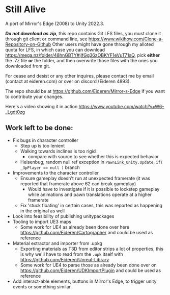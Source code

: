 # Still Alive
A port of Mirror's Edge (2008) to Unity 2022.3.

***Do not download as zip***, this repo contains Git LFS files, you must clone it through git client or command line, see https://www.wikihow.com/Clone-a-Repository-on-Github
Other users might have gone through my alloted quota for LFS, in which case you can download https://mega.nz/folder/48hnGBTY#jIfGg36zOBKYF1eVuT71sQ, pick **either** the .7z file **or** the folder, and then overwrite those files with the ones you downloaded from git.

For cease and desist or any other inquires, please contact me by email (contact at eideren.com) or over on discord (Eideren 4893).

The repo should be at https://github.com/Eideren/Mirror-s-Edge if you want to contribute your changes.

Here's a video showing it in action https://www.youtube.com/watch?v=W6-_Lgdt0zg

## Work left to be done:
- Fix bugs in character controller
	+ Step up is too lenient
	+ Walking towards inclines is too rigid
		* compare with source to see whether this is expected behavior
	+ Heisenbug, random null ref exception in `PawnLink_Unity.Update`, `if( _3pPlayer == null )` branch
- Improvements to the character controller
	+ Ensure gameplay doesn't run at unexpected framerate (it was reported that framerate above 62 can break gameplay)
		* Would have to investigate if it is possible to lockstep gameplay while animations and pawn translations operate at a higher framerate
	+ Fix 'stuck floating' in certain cases, this was reported as happening in the original as well
- Look into feasibility of publishing unitypackages
- Tooling to import UE3 maps
	+ Some work for UE4 as already been done over here https://github.com/Eideren/Cartographer and could be used as reference
- Material extractor and importer from .upkg
	+ Exporting materials as T3D from editor strips a lot of properties, this is why we'll have to read from the `.upk` itself with https://github.com/Eideren/Unreal-Library
	+ Some work for UE4 to parse those as already been done over on https://github.com/Eideren/UDKImportPlugin and could be used as reference
- Add interact-able elements, buttons in Mirror's Edge, to trigger unity events or something similar.
